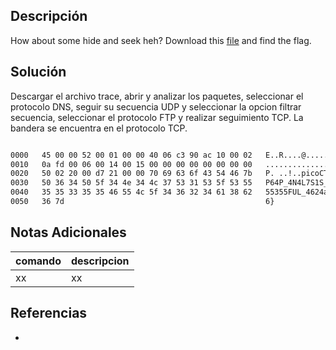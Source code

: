 ## Descripción
How about some hide and seek heh? Download this [file](https://artifacts.picoctf.net/c/374/trace.pcap) and find the flag.

## Solución
Descargar el archivo trace, abrir y analizar los paquetes, seleccionar el protocolo DNS, seguir su secuencia UDP y seleccionar la opcion filtrar secuencia, seleccionar el protocolo FTP y realizar seguimiento TCP. La bandera se encuentra en el protocolo TCP.

```bash

0000   45 00 00 52 00 01 00 00 40 06 c3 90 ac 10 00 02   E..R....@.......
0010   0a fd 00 06 00 14 00 15 00 00 00 00 00 00 00 00   ................
0020   50 02 20 00 d7 21 00 00 70 69 63 6f 43 54 46 7b   P. ..!..picoCTF{ 
0030   50 36 34 50 5f 34 4e 34 4c 37 53 31 53 5f 53 55   P64P_4N4L7S1S_SU				
0040   35 35 33 35 35 46 55 4c 5f 34 36 32 34 61 38 62   55355FUL_4624a8b
0050   36 7d                                             6}

```

## Notas Adicionales
|comando|descripcion|
|---|---|
|xx|xx|

## Referencias
- []()

